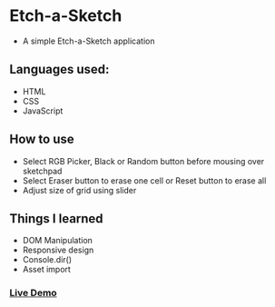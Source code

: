 # Etch-a-Sketch

- A simple Etch-a-Sketch application

## Languages used:

- HTML
- CSS
- JavaScript

## How to use

- Select RGB Picker, Black or Random button before mousing over sketchpad
- Select Eraser button to erase one cell or Reset button to erase all
- Adjust size of grid using slider

## Things I learned

- DOM Manipulation
- Responsive design
- Console.dir()
- Asset import

### [Live Demo](https://bartbzd.github.io/Etch-a-Sketch/)
